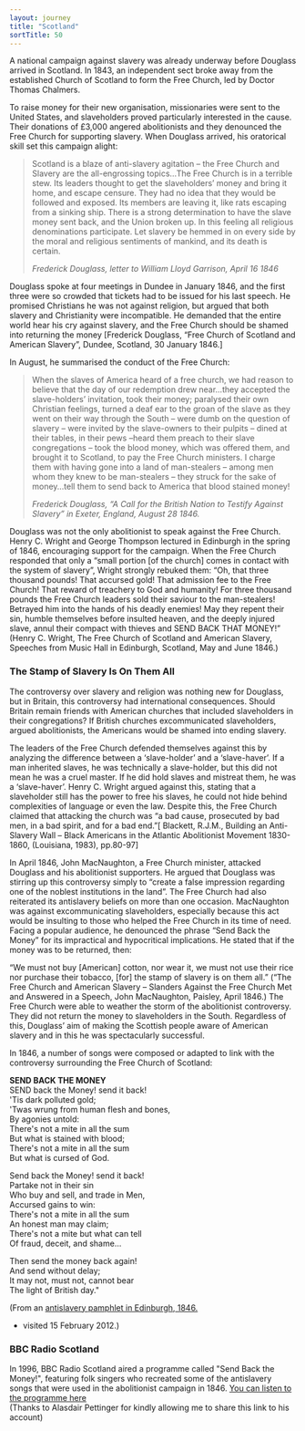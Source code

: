 ```yaml
---
layout: journey
title: "Scotland"
sortTitle: 50
---
```


A national campaign against slavery was already underway before Douglass arrived in Scotland. In 1843, an independent sect broke away from the established Church of Scotland to form the Free Church, led by Doctor Thomas Chalmers.

To raise money for their new organisation, missionaries were sent to the United States, and slaveholders proved particularly interested in the cause. Their donations of £3,000 angered abolitionists and they denounced the Free Church for supporting slavery. When Douglass arrived, his oratorical skill set this campaign alight:

> Scotland is a blaze of anti-slavery agitation – the Free Church and Slavery are the all-engrossing topics…The Free Church is in a terrible stew. Its leaders thought to get the slaveholders’ money and bring it home, and escape censure. They had no idea that they would be followed and exposed. Its members are leaving it, like rats escaping from a sinking ship. There is a strong determination to have the slave money sent back, and the Union broken up. In this feeling all religious denominations participate. Let slavery be hemmed in on every side by the moral and religious sentiments of mankind, and its death is certain.
> <footer><cite>Frederick Douglass, letter to William Lloyd Garrison, April 16 1846</cite></footer>

Douglass spoke at four meetings in Dundee in January 1846, and the first three were so crowded that tickets had to be issued for his last speech. He promised Christians he was not against religion, but argued that both slavery and Christianity were incompatible. He demanded that the entire world hear his cry against slavery, and the Free Church should be shamed into returning the money [Frederick Douglass, “Free Church of Scotland and American Slavery”, Dundee, Scotland, 30 January 1846.]

In August, he summarised the conduct of the Free Church:

>When the slaves of America heard of a free church, we had reason to believe that the day of our redemption drew near…they accepted the slave-holders’ invitation, took their money; paralysed their own Christian feelings, turned a deaf ear to the groan of the slave as they went on their way through the South – were dumb on the question of slavery – were invited by the slave-owners to their pulpits – dined at their tables, in their pews –heard them preach to their slave congregations – took the blood money, which was offered them, and brought it to Scotland, to pay the Free Church ministers. I charge them with having gone into a land of man-stealers – among men whom they knew to be man-stealers – they struck for the sake of money…tell them to send back to America that blood stained money!
> <footer><cite>Frederick Douglass, “A Call for the British Nation to Testify Against Slavery” in Exeter, England, August 28 1846.</cite></footer>

Douglass was not the only abolitionist to speak against the Free Church. Henry C. Wright and George Thompson lectured in Edinburgh in the spring of 1846, encouraging support for the campaign. When the Free Church responded that only a “small portion [of the church] comes in contact with the system of slavery”, Wright strongly rebuked them:
“Oh, that three thousand pounds! That accursed gold! That admission fee to the Free Church! That reward of treachery to God and humanity! For three thousand pounds the Free Church leaders sold their saviour to the man-stealers! Betrayed him into the hands of his deadly enemies! May they repent their sin, humble themselves before insulted heaven, and the deeply injured slave, annul their compact with thieves and SEND BACK THAT MONEY!” (Henry C. Wright, The Free Church of Scotland and American Slavery, Speeches from Music Hall in Edinburgh, Scotland, May and June 1846.)

### The Stamp of Slavery Is On Them All

The controversy over slavery and religion was nothing new for Douglass, but in Britain, this controversy had international consequences. Should Britain remain friends with American churches that included slaveholders in their congregations? If British churches excommunicated slaveholders, argued abolitionists, the Americans would be shamed into ending slavery. 

The leaders of the Free Church defended themselves against this by analyzing the difference between a ‘slave-holder’ and a ‘slave-haver’. If a man inherited slaves, he was technically a slave-holder, but this did not mean he was a cruel master. If he did hold slaves and mistreat them, he was a ‘slave-haver’. Henry C. Wright argued against this, stating that a slaveholder still has the power to free his slaves, he could not hide behind complexities of language or even the law. Despite this, the Free Church claimed that attacking the church was “a bad cause, prosecuted by bad men, in a bad spirit, and for a bad end.”[ Blackett, R.J.M., Building an Anti-Slavery Wall – Black Americans in the Atlantic Abolitionist Movement 1830-1860, (Louisiana, 1983), pp.80-97]

In April 1846, John MacNaughton, a Free Church minister, attacked Douglass and his abolitionist supporters. He argued that Douglass was stirring up this controversy simply to “create a false impression regarding one of the noblest institutions in the land”. The Free Church had also reiterated its antislavery beliefs on more than one occasion. MacNaughton was against excommunicating slaveholders, especially because this act would be insulting to those who helped the Free Church in its time of need. Facing a popular audience, he denounced the phrase “Send Back the Money” for its impractical and hypocritical implications. He stated that if the money was to be returned, then:

“We must not buy [American] cotton, nor wear it, we must not use their rice nor purchase their tobacco, [for] the stamp of slavery is on them all.” (“The Free Church and American Slavery – Slanders Against the Free Church Met and Answered in a Speech, John MacNaughton, Paisley, April 1846.)
The Free Church were able to weather the storm of the abolitionist controversy. They did not return the money to slaveholders in the South. Regardless of this, Douglass’ aim of making the Scottish people aware of American slavery and in this he was spectacularly successful.

In 1846, a number of songs were composed or adapted to link with the controversy surrounding the Free Church of Scotland:

__SEND BACK THE MONEY__  
SEND back the Money! send it back!  
'Tis dark polluted gold;  
'Twas wrung from human flesh and bones,  
By agonies untold:  
There's not a mite in all the sum  
But what is stained with blood;  
There's not a mite in all the sum  
But what is cursed of God.  
 
Send back the Money! send it back!  
Partake not in their sin  
Who buy and sell, and trade in Men,  
Accursed gains to win:  
There's not a mite in all the sum  
An honest man may claim;  
There's not a mite but what can tell  
Of fraud, deceit, and shame…

Then send the money back again!  
And send without delay;  
It may not, must not, cannot bear  
The light of British day."

(From an [antislavery pamphlet in Edinburgh, 1846.](http://www.bulldozia.com/projects/index.php?id=274)
  - visited 15 February 2012.)

### BBC Radio Scotland

In 1996, BBC Radio Scotland aired a programme called "Send Back the Money!", featuring folk singers who recreated some of the antislavery songs that were used in the abolitionist campaign in 1846. [You can listen to the programme here](http://soundcloud.com/90millionfrancs/send-back-the-money)  
(Thanks to Alasdair Pettinger for kindly allowing me to share this link to his account)